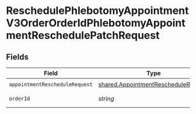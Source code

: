 # ReschedulePhlebotomyAppointmentV3OrderOrderIdPhlebotomyAppointmentReschedulePatchRequest


## Fields

| Field                                                                                             | Type                                                                                              | Required                                                                                          | Description                                                                                       |
| ------------------------------------------------------------------------------------------------- | ------------------------------------------------------------------------------------------------- | ------------------------------------------------------------------------------------------------- | ------------------------------------------------------------------------------------------------- |
| `appointmentRescheduleRequest`                                                                    | [shared.AppointmentRescheduleRequest](../../../sdk/models/shared/appointmentreschedulerequest.md) | :heavy_check_mark:                                                                                | N/A                                                                                               |
| `orderId`                                                                                         | *string*                                                                                          | :heavy_check_mark:                                                                                | Your Order ID.                                                                                    |